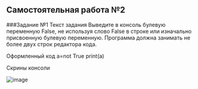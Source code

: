 ## Самостоятельная работа №2

###Задание №1
Текст задания
Выведите в консоль булевую переменную False, не используя слово False в строке или изначально присвоенную булевую переменную. Программа должна занимать не более двух строк редактора кода.

Оформленный код
a=not True
print(a)

Скрины консоли

![image](https://github.com/Bucka007/PI_ZB_22-2/assets/165667984/08365cbb-721b-404b-808d-79224703c6fe)
